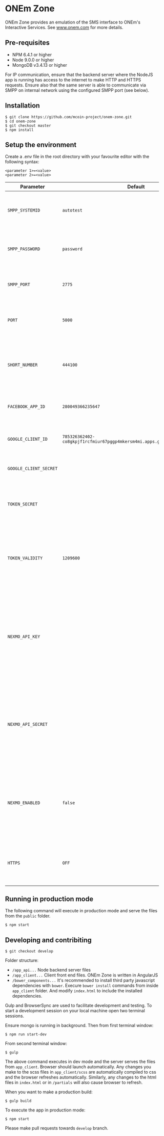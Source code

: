 ONEm Zone
=========

ONEm Zone provides an emulation of the SMS interface to ONEm's Interactive Services.  See www.onem.com for more details.

## Pre-requisites

* NPM 6.4.1 or higher
* Node 9.0.0 or higher
* MongoDB v3.4.13 or higher

For IP communication, ensure that the backend server where the NodeJS app is running has access to the internet to make HTTP and HTTPS requests.  Ensure also that the same server is able to communicate via SMPP on internal network using the configured SMPP port (see below).

## Installation
```
$ git clone https://github.com/mcoin-project/onem-zone.git
$ cd onem-zone
$ git checkout master
$ npm install
```
## Setup the environment

Create a .env file in the root directory with your favourite editor with the following syntax:
```
<parameter 1>=<value>
<parameter 2>=<value>
```
| Parameter  | Default  | Description |
| ------------- | -------  | ------------- |
| `SMPP_SYSTEMID` | `autotest` | SMPP system Id, get this from your system admin  |
| `SMPP_PASSWORD` | `password` | SMPP password, get this from your system admin  |
| `SMPP_PORT`  |`2775` | SMPP port, get this from your system admin |
| `PORT`  |`5000` | The HTTP port on which the the app should listen |
| `SHORT_NUMBER`  |`444100` | The platform number that will be used as the 'SMPP destination' address |
| `FACEBOOK_APP_ID` | `280049366235647` | The Facebook app Id used for oauth2 api calls  |  
| `GOOGLE_CLIENT_ID`  |`785326362402-co8gkpjf1rcfmiur67pggp4mkersm4mi.apps.googleusercontent.com` | The Google client Id used for oauth2 api calls |
| `GOOGLE_CLIENT_SECRET` | | Get this from your system admin |  
| `TOKEN_SECRET` | | A secret string that is used for JWT tokens to preserve login sessions |  
| `TOKEN_VALIDITY` | `1209600` | The validity period in seconds of the JWT token.  Users are forced to login again when token has expired |
| `NEXMO_API_KEY` | | The Nexmo api key  Nexmo is used for sending SMS one time passwords to authenticate first-time users.  Get this from your system admin |
| `NEXMO_API_SECRET` | | Nexmo is used for sending SMS one time passwords to authenticate first-time users.  Get this from your system admin |
| `NEXMO_ENABLED` | `false` | Boolean that controls whether to send SMS OTP password or not.  Default is false, set to true for production use |  
| `HTTPS` | `OFF` | Set to `ON` to force Node JS to redirect the client to HTTPS session |  

## Running in production mode

The following command will execute in production mode and serve the files from the `public` folder.
```
$ npm start
```
## Developing and contribiting
```
$ git checkout develop
```
Folder structure:

* `/app_api...`  Node backend server files
* `/app_client...`  Client front end files.  ONEm Zone is written in AngularJS
* `/bower_components...`    It's recommended to install third party javascript dependencies with `bower`.  Execure `bower install` commands from inside `app_client` folder.  And modify `index.html` to include the installed dependencies.

Gulp and BrowserSync are used to facilitate development and testing.  To start a development session on your local machine open two terminal sessions.

Ensure mongo is running in background.  Then from first terminal window:
```
$ npm run start-dev
```
From second terminal window:
```
$ gulp
```
The above command executes in dev mode and the server serves the files from `app_client`.  Browser should launch automatically.  Any changes you make to the scss files in `app_client/scss` are automatically compiled to css and the browser refreshes automatically.  Similarly, any changes to the html files in `index.html` or in `/partials` will also cause browser to refresh.

When you want to make a production build:
```
$ gulp build
```
To execute the app in production mode:
```
$ npm start
```
Please make pull requests towards `develop` branch.
